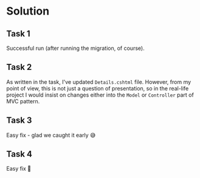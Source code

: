 # Solution

## Task 1
Successful run (after running the migration, of course).

## Task 2
As written in the task, I've updated `Details.cshtml` file. However, from my point of view, this is not just a question of presentation, so in the real-life project I would insist on changes either into the `Model` or `Controller` part of MVC pattern.

## Task 3
Easy fix - glad we caught it early 😅

## Task 4
Easy fix 💪